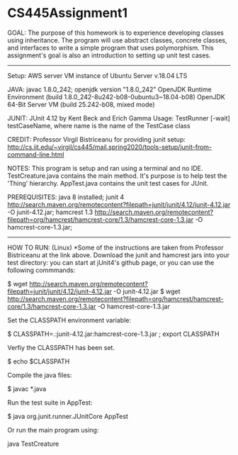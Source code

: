 # CS445Assignment1
GOAL: The purpose of this homework is to experience developing classes using inheritance.
The program will use abstract classes, concrete classes, and interfaces to write a simple program that uses polymorphism.
This assignment's goal is also an introduction to setting up unit test cases.
_________________________________________________________________________________________________________

Setup: AWS server VM instance of Ubuntu Server v.18.04 LTS

JAVA: javac 1.8.0_242;
openjdk version "1.8.0_242"
OpenJDK Runtime Environment (build 1.8.0_242-8u242-b08-0ubuntu3~18.04-b08)
OpenJDK 64-Bit Server VM (build 25.242-b08, mixed mode)

JUNIT: JUnit 4.12 by Kent Beck and Erich Gamma
Usage: TestRunner [-wait] testCaseName, where name is the name of the TestCase class

CREDIT: Professor Virgil Bistriceanu for providing junit setup: http://cs.iit.edu/~virgil/cs445/mail.spring2020/tools-setup/junit-from-command-line.html

NOTES: This program is setup and ran using a terminal and no IDE.
TestCreature.java contains the main method. It's purpose is to help test the 'Thing' hierarchy.
AppTest.java contains the unit test cases for JUnit.

PREREQUISITES:
java 8 installed;
junit 4 http://search.maven.org/remotecontent?filepath=junit/junit/4.12/junit-4.12.jar -O junit-4.12.jar;
hamcrest 1.3 http://search.maven.org/remotecontent?filepath=org/hamcrest/hamcrest-core/1.3/hamcrest-core-1.3.jar -O hamcrest-core-1.3.jar;
_________________________________________________________________________________________________________

HOW TO RUN: (Linux)
*Some of the instructions are taken from Professor Bistriceanu at the link above.
Download the junit and hamcrest jars into your test directory: you can start at jUnit4's github page, or you can use the following commmands:

$ wget http://search.maven.org/remotecontent?filepath=junit/junit/4.12/junit-4.12.jar -O junit-4.12.jar
$ wget http://search.maven.org/remotecontent?filepath=org/hamcrest/hamcrest-core/1.3/hamcrest-core-1.3.jar -O hamcrest-core-1.3.jar

Set the CLASSPATH environment variable:

$ CLASSPATH=.:junit-4.12.jar:hamcrest-core-1.3.jar ; export CLASSPATH

Verfiy the CLASSPATH has been set.

$ echo $CLASSPATH

Compile the java files:

$ javac *.java

Run the test suite in AppTest:

$ java org.junit.runner.JUnitCore AppTest


Or run the main program using:

java TestCreature
